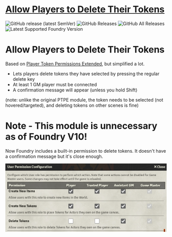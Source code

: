 # [Allow Players to Delete Their Tokens](https://foundryvtt.com/packages/allow-players-to-delete-their-tokens/)

![GitHub release (latest SemVer)](https://img.shields.io/github/v/release/shemetz/allow-players-to-delete-their-tokens?style=for-the-badge)
![GitHub Releases](https://img.shields.io/github/downloads/shemetz/allow-players-to-delete-their-tokens/latest/total?style=for-the-badge)
![GitHub All Releases](https://img.shields.io/github/downloads/shemetz/allow-players-to-delete-their-tokens/total?style=for-the-badge&label=Downloads+total)
![Latest Supported Foundry Version](https://img.shields.io/endpoint?url=https://foundryshields.com/version?url=https://github.com/shemetz/allow-players-to-delete-their-tokens/raw/master/module.json)

# Allow Players to Delete Their Tokens

Based on [Player Token Permissions Extended](https://github.com/VanceCole/player-token-permissions/), but simplified a lot.

- Lets players delete tokens they have selected by pressing the regular delete key
- At least 1 GM player must be connected
- A confirmation message will appear (unless you hold Shift)

(note:  unlike the original PTPE module, the token needs to be selected (not hovered/targeted), and
deleting tokens on other scenes is fine)

# Note - This module is unnecessary as of Foundry V10!

Now Foundry includes a built-in permission to delete tokens.  It doesn't have a confirmation message but it's close enough.

![](metadata/v10_screenshot.png)
